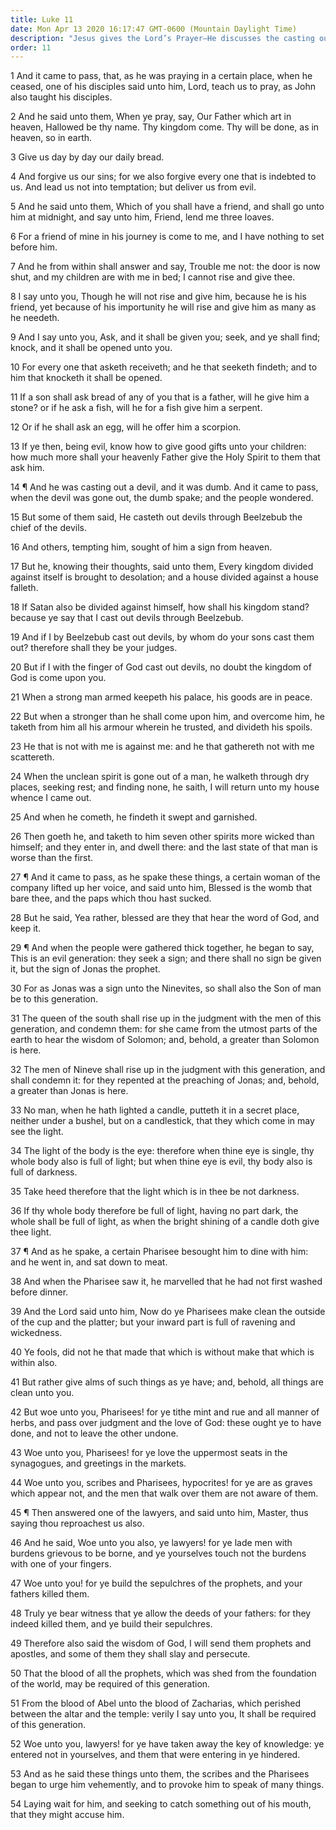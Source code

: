 ```yaml
---
title: Luke 11
date: Mon Apr 13 2020 16:17:47 GMT-0600 (Mountain Daylight Time)
description: "Jesus gives the Lord’s Prayer—He discusses the casting out of devils—He acclaims Himself as greater than Jonah and Solomon—He rebukes the Pharisees and says that the blood of all the prophets may be required of their generation."
order: 11
---
```


1 And it came to pass, that, as he was praying in a certain place, when he ceased, one of his disciples said unto him, Lord, teach us to pray, as John also taught his disciples.

2 And he said unto them, When ye pray, say, Our Father which art in heaven, Hallowed be thy name. Thy kingdom come. Thy will be done, as in heaven, so in earth.

3 Give us day by day our daily bread.

4 And forgive us our sins; for we also forgive every one that is indebted to us. And lead us not into temptation; but deliver us from evil.

5 And he said unto them, Which of you shall have a friend, and shall go unto him at midnight, and say unto him, Friend, lend me three loaves.

6 For a friend of mine in his journey is come to me, and I have nothing to set before him.

7 And he from within shall answer and say, Trouble me not: the door is now shut, and my children are with me in bed; I cannot rise and give thee.

8 I say unto you, Though he will not rise and give him, because he is his friend, yet because of his importunity he will rise and give him as many as he needeth.

9 And I say unto you, Ask, and it shall be given you; seek, and ye shall find; knock, and it shall be opened unto you.

10 For every one that asketh receiveth; and he that seeketh findeth; and to him that knocketh it shall be opened.

11 If a son shall ask bread of any of you that is a father, will he give him a stone? or if he ask a fish, will he for a fish give him a serpent.

12 Or if he shall ask an egg, will he offer him a scorpion.

13 If ye then, being evil, know how to give good gifts unto your children: how much more shall your heavenly Father give the Holy Spirit to them that ask him.

14 ¶ And he was casting out a devil, and it was dumb. And it came to pass, when the devil was gone out, the dumb spake; and the people wondered.

15 But some of them said, He casteth out devils through Beelzebub the chief of the devils.

16 And others, tempting him, sought of him a sign from heaven.

17 But he, knowing their thoughts, said unto them, Every kingdom divided against itself is brought to desolation; and a house divided against a house falleth.

18 If Satan also be divided against himself, how shall his kingdom stand? because ye say that I cast out devils through Beelzebub.

19 And if I by Beelzebub cast out devils, by whom do your sons cast them out? therefore shall they be your judges.

20 But if I with the finger of God cast out devils, no doubt the kingdom of God is come upon you.

21 When a strong man armed keepeth his palace, his goods are in peace.

22 But when a stronger than he shall come upon him, and overcome him, he taketh from him all his armour wherein he trusted, and divideth his spoils.

23 He that is not with me is against me: and he that gathereth not with me scattereth.

24 When the unclean spirit is gone out of a man, he walketh through dry places, seeking rest; and finding none, he saith, I will return unto my house whence I came out.

25 And when he cometh, he findeth it swept and garnished.

26 Then goeth he, and taketh to him seven other spirits more wicked than himself; and they enter in, and dwell there: and the last state of that man is worse than the first.

27 ¶ And it came to pass, as he spake these things, a certain woman of the company lifted up her voice, and said unto him, Blessed is the womb that bare thee, and the paps which thou hast sucked.

28 But he said, Yea rather, blessed are they that hear the word of God, and keep it.

29 ¶ And when the people were gathered thick together, he began to say, This is an evil generation: they seek a sign; and there shall no sign be given it, but the sign of Jonas the prophet.

30 For as Jonas was a sign unto the Ninevites, so shall also the Son of man be to this generation.

31 The queen of the south shall rise up in the judgment with the men of this generation, and condemn them: for she came from the utmost parts of the earth to hear the wisdom of Solomon; and, behold, a greater than Solomon is here.

32 The men of Nineve shall rise up in the judgment with this generation, and shall condemn it: for they repented at the preaching of Jonas; and, behold, a greater than Jonas is here.

33 No man, when he hath lighted a candle, putteth it in a secret place, neither under a bushel, but on a candlestick, that they which come in may see the light.

34 The light of the body is the eye: therefore when thine eye is single, thy whole body also is full of light; but when thine eye is evil, thy body also is full of darkness.

35 Take heed therefore that the light which is in thee be not darkness.

36 If thy whole body therefore be full of light, having no part dark, the whole shall be full of light, as when the bright shining of a candle doth give thee light.

37 ¶ And as he spake, a certain Pharisee besought him to dine with him: and he went in, and sat down to meat.

38 And when the Pharisee saw it, he marvelled that he had not first washed before dinner.

39 And the Lord said unto him, Now do ye Pharisees make clean the outside of the cup and the platter; but your inward part is full of ravening and wickedness.

40 Ye fools, did not he that made that which is without make that which is within also.

41 But rather give alms of such things as ye have; and, behold, all things are clean unto you.

42 But woe unto you, Pharisees! for ye tithe mint and rue and all manner of herbs, and pass over judgment and the love of God: these ought ye to have done, and not to leave the other undone.

43 Woe unto you, Pharisees! for ye love the uppermost seats in the synagogues, and greetings in the markets.

44 Woe unto you, scribes and Pharisees, hypocrites! for ye are as graves which appear not, and the men that walk over them are not aware of them.

45 ¶ Then answered one of the lawyers, and said unto him, Master, thus saying thou reproachest us also.

46 And he said, Woe unto you also, ye lawyers! for ye lade men with burdens grievous to be borne, and ye yourselves touch not the burdens with one of your fingers.

47 Woe unto you! for ye build the sepulchres of the prophets, and your fathers killed them.

48 Truly ye bear witness that ye allow the deeds of your fathers: for they indeed killed them, and ye build their sepulchres.

49 Therefore also said the wisdom of God, I will send them prophets and apostles, and some of them they shall slay and persecute.

50 That the blood of all the prophets, which was shed from the foundation of the world, may be required of this generation.

51 From the blood of Abel unto the blood of Zacharias, which perished between the altar and the temple: verily I say unto you, It shall be required of this generation.

52 Woe unto you, lawyers! for ye have taken away the key of knowledge: ye entered not in yourselves, and them that were entering in ye hindered.

53 And as he said these things unto them, the scribes and the Pharisees began to urge him vehemently, and to provoke him to speak of many things.

54 Laying wait for him, and seeking to catch something out of his mouth, that they might accuse him.
